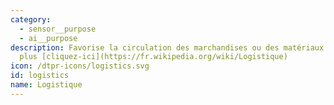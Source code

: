 ```yaml
---
category: 
  - sensor__purpose
  - ai__purpose
description: Favorise la circulation des marchandises ou des matériaux. En savoir
  plus [cliquez-ici](https://fr.wikipedia.org/wiki/Logistique)
icon: /dtpr-icons/logistics.svg
id: logistics
name: Logistique
---
```

